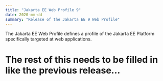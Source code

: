 ```yaml
---
title: "Jakarta EE Web Profile 9"
date: 2020-mm-dd
summary: "Release of the Jakarta EE 9 Web Profile"
---
```

The Jakarta EE Web Profile defines a profile of the Jakarta EE Platform specifically targeted at web applications.

# The rest of this needs to be filled in like the previous release...
